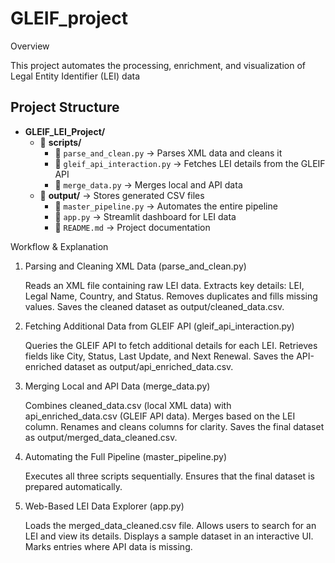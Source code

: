 # GLEIF_project
Overview

This project automates the processing, enrichment, and visualization of Legal Entity Identifier (LEI) data

## Project Structure

- **GLEIF_LEI_Project/**
  - 📂 **scripts/**
    - 📜 `parse_and_clean.py` → Parses XML data and cleans it
    - 📜 `gleif_api_interaction.py` → Fetches LEI details from the GLEIF API
    - 📜 `merge_data.py` → Merges local and API data
   - 📂 **output/** → Stores generated CSV files
     - 📜 `master_pipeline.py` → Automates the entire pipeline
     - 📜 `app.py` → Streamlit dashboard for LEI data
     - 📜 `README.md` → Project documentation



Workflow & Explanation
1. Parsing and Cleaning XML Data (parse_and_clean.py)

    Reads an XML file containing raw LEI data.
    Extracts key details: LEI, Legal Name, Country, and Status.
    Removes duplicates and fills missing values.
    Saves the cleaned dataset as output/cleaned_data.csv.

2. Fetching Additional Data from GLEIF API (gleif_api_interaction.py)

    Queries the GLEIF API to fetch additional details for each LEI.
    Retrieves fields like City, Status, Last Update, and Next Renewal.
    Saves the API-enriched dataset as output/api_enriched_data.csv.

3. Merging Local and API Data (merge_data.py)

    Combines cleaned_data.csv (local XML data) with api_enriched_data.csv (GLEIF API data).
    Merges based on the LEI column.
    Renames and cleans columns for clarity.
    Saves the final dataset as output/merged_data_cleaned.csv.

4. Automating the Full Pipeline (master_pipeline.py)

    Executes all three scripts sequentially.
    Ensures that the final dataset is prepared automatically.

5. Web-Based LEI Data Explorer (app.py)

    Loads the merged_data_cleaned.csv file.
    Allows users to search for an LEI and view its details.
    Displays a sample dataset in an interactive UI.
    Marks entries where API data is missing.


